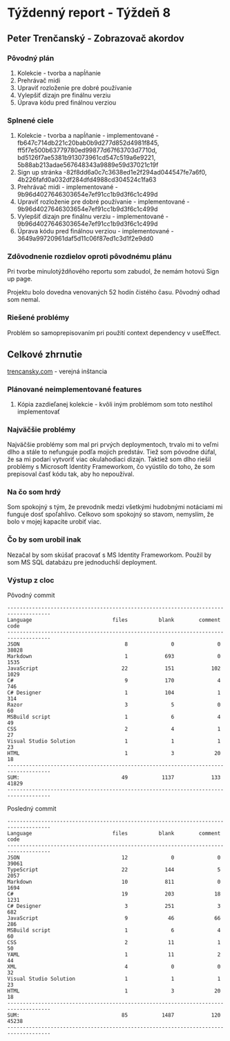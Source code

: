 
# Týždenný report - Týždeň 8

## Peter Trenčanský - Zobrazovač akordov

### Pôvodný plán

1. Kolekcie - tvorba a napĺňanie
2. Prehrávač midi
3. Upraviť rozloženie pre dobré používanie
4. Vylepšiť dizajn pre finálnu verziu
5. Úprava kódu pred finálnou verziou

### Splnené ciele

1. Kolekcie - tvorba a napĺňanie - implementované - fb647c714db221c20bab0b9d277d852d4981f845, ff5f7e500b63779780ed99877d67f63703d7710d, bd5126f7ae5381b913073961cd547c519a6e9221, 5b88ab213adae567648343a9889e59d37021c19f
2. Sign up stránka -82f8dd6a0c7c3638ed1e2f294ad044547fe7a6f0, 4b226fafd0a032df284dfd4988cd304524c1fa63
3. Prehrávač midi - implementované - 9b96d4027646303654e7ef91cc1b9d3f6c1c499d
4. Upraviť rozloženie pre dobré používanie - implementované - 9b96d4027646303654e7ef91cc1b9d3f6c1c499d
5. Vylepšiť dizajn pre finálnu verziu - implementované - 9b96d4027646303654e7ef91cc1b9d3f6c1c499d
6. Úprava kódu pred finálnou verziou - implementované - 3649a99720961daf5d11c06f87ed1c3d1f2e9dd0

### Zdôvodnenie rozdielov oproti pôvodnému plánu

Pri tvorbe minulotýždňového reportu som zabudol, že nemám hotovú Sign up page.

Projektu bolo dovedna venovaných 52 hodín čistého času. Pôvodný odhad som nemal.

### Riešené problémy

Problém so samoprepisovaním pri použití context dependency v useEffect. 

## Celkové zhrnutie

[trencansky.com](https://trencansky.com) - verejná inštancia

### Plánované neimplementované features

1. Kópia zazdieľanej kolekcie - kvôli iným problémom som toto nestihol implementovať

### Najväčšie problémy

Najväčšie problémy som mal pri prvých deploymentoch, trvalo mi to veľmi dlho a stále to nefunguje podľa mojich predstáv. Tiež som póvodne dúfal, že sa mi podarí vytvoriť viac okulahodiaci dizajn. Taktiež som dlho riešil problémy s Microsoft Identity Frameworkom, čo vyústilo do toho, že som prepisoval časť kódu tak, aby ho nepoužíval.

### Na čo som hrdý

Som spokojný s tým, že prevodník medzi všetkými hudobnými notáciami mi funguje dosť spoľahlivo.
Celkovo som spokojný so stavom, nemyslím, že bolo v mojej kapacite urobiť viac.

### Čo by som urobil inak

Nezačal by som skúšať pracovať s MS Identity Frameworkom. Použil by som MS SQL databázu pre jednoduchší deployment. 

### Výstup z cloc

Pôvodný commit
```
------------------------------------------------------------------------------------
Language                          files          blank        comment           code
------------------------------------------------------------------------------------
JSON                                  8              0              0          38028
Markdown                              1            693              0           1535
JavaScript                           22            151            102           1029
C#                                    9            170              4            746
C# Designer                           1            104              1            314
Razor                                 3              5              0             60
MSBuild script                        1              6              4             49
CSS                                   2              4              1             27
Visual Studio Solution                1              1              1             23
HTML                                  1              3             20             18
------------------------------------------------------------------------------------
SUM:                                 49           1137            133          41829
------------------------------------------------------------------------------------
```
Posledný commit
```
------------------------------------------------------------------------------------
Language                          files          blank        comment           code
------------------------------------------------------------------------------------
JSON                                 12              0              0          39061
TypeScript                           22            144              5           2057
Markdown                             10            811              0           1694
C#                                   19            203             18           1231
C# Designer                           3            251              3            682
JavaScript                            9             46             66            286
MSBuild script                        1              6              4             60
CSS                                   2             11              1             50
YAML                                  1             11              2             44
XML                                   4              0              0             32
Visual Studio Solution                1              1              1             23
HTML                                  1              3             20             18
------------------------------------------------------------------------------------
SUM:                                 85           1487            120          45238
------------------------------------------------------------------------------------
```

